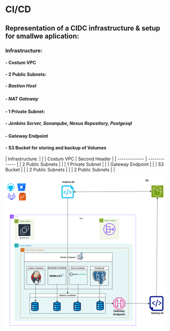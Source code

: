 
# CI/CD
## Representation of a CIDC infrastructure & setup for smallwe aplication:
### Infrastructure:
#### - Costum VPC
#### - 2 Public Subnets:
  ##### - Bastion Host
#####     - NAT Gateway
#### - 1 Private Subnet:
#####     - Jenkins Server, Sonarqube, Nexus Repository, Postgesql
#### - Gateway Endpoint
####  - S3 Bucket for storing and backup of Volumes 




|  Infrastructure:  |  |
| Costum VPC  | Second Header |
| ------------- | ------------- |
|  2 Public Subnets  |   |
|  1 Private Subnet  |   |
|  Gateway Endpoint  |   |
|  S3 Bucket  |   |
|  2 Public Subnets  |   |
|  2 Public Subnets  |   |


![alt text](https://github.com/dev126712/cicd/blob/2d79805398c75877537e3484ff48f43334716e04/cicd.png)
